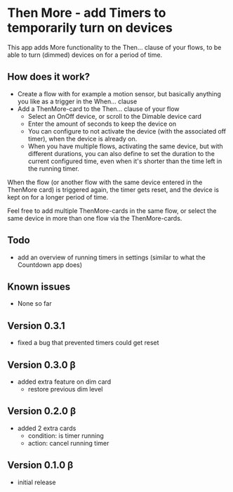 # Then More - add Timers to temporarily turn on devices

This app adds More functionality to the Then... clause of your flows, to be able to turn (dimmed) devices on for a period of time.

## How does it work?
* Create a flow with for example a motion sensor, but basically anything you like as a trigger in the When... clause
* Add a ThenMore-card to the Then... clause of your flow
  * Select an OnOff device, or scroll to the Dimable device card
  * Enter the amount of seconds to keep the device on
  * You can configure to not activate the device (with the associated off timer), when the device is already on.
  * When you have multiple flows, activating the same device, but with different durations, you can also define to set the duration to the current configured time, even when it's shorter than the time left in the running timer.

When the flow (or another flow with the same device entered in the ThenMore card) is triggered again, the timer gets reset, and the device is kept on for a longer period of time.

Feel free to add multiple ThenMore-cards in the same flow, or select the same device in more than one flow via the ThenMore-cards.

## Todo
* add an overview of running timers in settings (similar to what the Countdown app does) 

## Known issues
* None so far

## Version 0.3.1
* fixed a bug that prevented timers could get reset

## Version 0.3.0 β
* added extra feature on dim card
  * restore previous dim level

## Version 0.2.0 β
* added 2 extra cards
  * condition: is timer running
  * action: cancel running timer

## Version 0.1.0 β
* initial release
